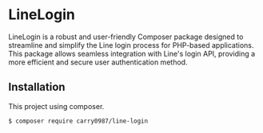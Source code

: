 # LineLogin
LineLogin is a robust and user-friendly Composer package designed to streamline and simplify the Line login process for PHP-based applications. This package allows seamless integration with Line's login API, providing a more efficient and secure user authentication method.

## Installation
This project using composer.
```
$ composer require carry0987/line-login
```
